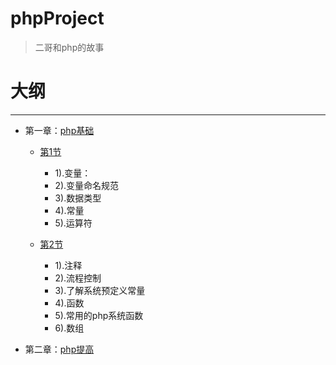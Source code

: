 # phpProject
> 二哥和php的故事
 
 
大纲
====
----------
- 第一章：[php基础](https://github.com/nacker/phpProject/tree/master/01_Base)

    - [第1节](https://github.com/nacker/phpProject/tree/master/01_Base/01)
	   - 1).变量：
	   - 2).变量命名规范
	   - 3).数据类型
	   - 4).常量
	   - 5).运算符

    - [第2节](https://github.com/nacker/phpProject/tree/master/01_Base/02)
	   - 1).注释
	   - 2).流程控制
	   - 3).了解系统预定义常量
	   - 4).函数
	   - 5).常用的php系统函数
	   - 6).数组


- 第二章：[php提高](https://github.com/nacker/phpProject/tree/master/01_Base)
